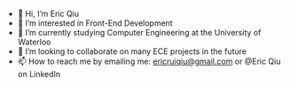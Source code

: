- 👋 Hi, I’m Eric Qiu
- 👀 I’m interested in Front-End Development
- 🌱 I’m currently studying Computer Engineering at the University of Waterloo
- 💞️ I’m looking to collaborate on many ECE projects in the future
- 📫 How to reach me by emailing me: ericruiqiu@gmail.com or @Eric Qiu on LinkedIn

<!---
ericqiu04/ericqiu04 is a ✨ special ✨ repository because its `README.md` (this file) appears on your GitHub profile.
You can click the Preview link to take a look at your changes.
--->
